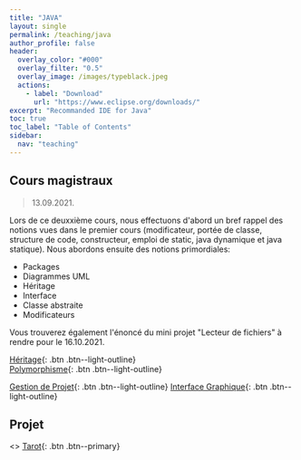 ```yaml
---
title: "JAVA"
layout: single
permalink: /teaching/java
author_profile: false
header:
  overlay_color: "#000"
  overlay_filter: "0.5"
  overlay_image: /images/typeblack.jpeg
  actions:
    - label: "Download"
      url: "https://www.eclipse.org/downloads/"
excerpt: "Recommanded IDE for Java"
toc: true
toc_label: "Table of Contents"
sidebar:
  nav: "teaching"
---
```


## Cours magistraux

> 13.09.2021.

Lors de ce deuxxième cours, nous effectuons d'abord un bref rappel des notions vues dans le premier cours (modificateur, portée de classe, structure de code, constructeur, emploi de static, java dynamique et java statique). Nous abordons ensuite des notions primordiales:
- Packages
- Diagrammes UML
- Héritage
- Interface
- Classe abstraite
- Modificateurs

Vous trouverez également l'énoncé du mini projet "Lecteur de fichiers" à rendre pour le 16.10.2021.

[Héritage](/documents/01_JAVA_Héritage.pdf){: .btn .btn--light-outline}       
[Polymorphisme](/documents/02_JAVA_Polymorphisme.pdf){: .btn .btn--light-outline}

[Gestion de Projet](/documents/03_JAVA_Gestion_projet.pdf){: .btn .btn--light-outline}
[Interface Graphique](/documents/04_JAVA_Interface_Graphique.pdf){: .btn .btn--light-outline}

## Projet

<> [Tarot](/documents/Projet_tarot_Java.pdf){: .btn .btn--primary}
